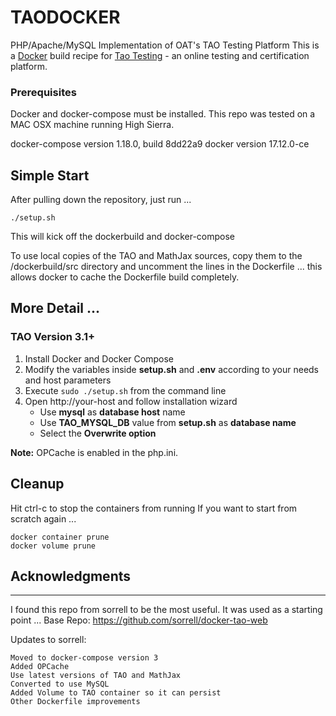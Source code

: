 # TAODOCKER

PHP/Apache/MySQL Implementation of OAT's TAO Testing Platform
This is a [Docker](https://www.docker.com/) build recipe for [Tao Testing](http://taotesting.com/)  - an online testing and certification platform.

### Prerequisites

Docker and docker-compose must be installed.
This repo was tested on a MAC OSX machine running High Sierra.

docker-compose version 1.18.0, build 8dd22a9
docker version 17.12.0-ce


## Simple Start

After pulling down the repository, just run ...
```
./setup.sh
```
This will kick off the dockerbuild and docker-compose

To use local copies of the TAO and MathJax sources, copy them to the /dockerbuild/src directory and uncomment the lines in the Dockerfile ... this allows docker to cache the Dockerfile build completely.


## More Detail ...
### TAO Version 3.1+
1. Install Docker and Docker Compose
2. Modify the variables inside **setup.sh** and **.env** according to your needs and host parameters
3. Execute `sudo ./setup.sh` from the command line
4. Open http://your-host and follow installation wizard
    * Use **mysql** as **database host** name
    * Use **TAO_MYSQL_DB** value from **setup.sh** as **database name**
    * Select the **Overwrite option**

**Note:** OPCache is enabled in the php.ini.


## Cleanup
Hit ctrl-c to stop the containers from running
If you want to start from scratch again ...

```
docker container prune
docker volume prune
```



## Acknowledgments

-----------------
I found this repo from sorrell to be the most useful.
It was used as a starting point ...
Base Repo:  https://github.com/sorrell/docker-tao-web

Updates to sorrell:

    Moved to docker-compose version 3
    Added OPCache
    Use latest versions of TAO and MathJax
    Converted to use MySQL
    Added Volume to TAO container so it can persist
    Other Dockerfile improvements






